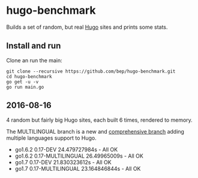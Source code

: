 # hugo-benchmark

Builds a set of random, but real [Hugo](https://github.com/spf13/hugo) sites and prints some stats. 

## Install and run

Clone an run the main:

```
git clone --recursive https://github.com/bep/hugo-benchmark.git
cd hugo-benchmark
go get -u -v
go run main.go
```


## 2016-08-16

4 random but fairly big Hugo sites, each built 6 times, rendered to memory.

The MULTILINGUAL branch is a new and [comprehensive branch](https://github.com/spf13/hugo/pull/2303) adding multiple languages support to Hugo.

- go1.6.2 0.17-DEV 24.479727984s - All OK
- go1.6.2 0.17-MULTILINGUAL 26.49965009s - All OK
- go1.7 0.17-DEV 21.830323612s - All OK 
- go1.7 0.17-MULTILINGUAL 23.164846844s - All OK
